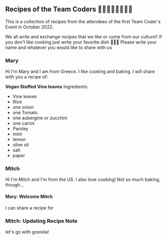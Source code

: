 ## Recipes of the Team Coders 👨🏻‍💻👩🏽‍💻👨‍💻
This is a collection of recipes from the attendees of the first Team Coder's Event in October 2022.

We all write and exchange recipes that we like or come from our culture!!
If you don't like cooking just write your favorite dish 🍟🍔🥦
Please write your name and whatever you would like to share with us

### Mary 
Hi I'm Mary and I am from Greece. I like cooking and baking.
I will share with you a recipe of:

 **Vegan Stuffed Vine leaves**
 Ingredients: 
 - Vine leaves 
 - Rice 
 - one onion 
 - one Tomato
 - one aubergine or zucchini 
 - one carrot
 - Parsley 
 - mint 
 - lemon
 - olive oil
 - salt 
 - paper

### Mitch
Hi I'm Mitch and I'm from the US. I also love cooking! Not so much baking, though... 
#### Mary: Welcome Mitch 
I can share a recipe for 

### Mitch:  Updating Recipe Note
let's go with granola!


